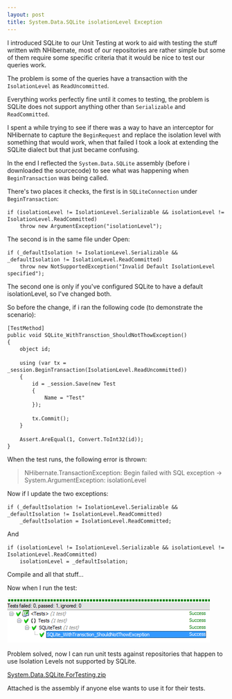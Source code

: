 ```yaml
---
layout: post
title: System.Data.SQLite isolationLevel Exception
---
```


I introduced SQLite to our Unit Testing at work to aid with testing the stuff written with NHibernate, most of our repositories are rather simple but some of them require some specific criteria that it would be nice to test our queries work.

The problem is some of the queries have a transaction with the `IsolationLevel` as `ReadUncommitted`.

Everything works perfectly fine until it comes to testing, the problem is SQLite does not support anything other than `Serializable` and `ReadCommitted`.

I spent a while trying to see if there was a way to have an interceptor for NHibernate to capture the `BeginRequest` and replace the isolation level with something that would work, when that failed I took a look at extending the SQLite dialect but that just became confusing.

In the end I reflected the `System.Data.SQLite` assembly (before i downloaded the sourcecode) to see what was happening when `BeginTransaction` was being called.

There's two places it checks, the first is in `SQLiteConnection` under `BeginTransaction`:

    if (isolationLevel != IsolationLevel.Serializable && isolationLevel != IsolationLevel.ReadCommitted)
        throw new ArgumentException("isolationLevel");
      
The second is in the same file under Open:

    if (_defaultIsolation != IsolationLevel.Serializable && _defaultIsolation != IsolationLevel.ReadCommitted)
        throw new NotSupportedException("Invalid Default IsolationLevel specified");

The second one is only if you've configured SQLite to have a default isolationLevel, so I've changed both.

So before the change, if i ran the following code (to demonstrate the scenario):

    [TestMethod] 
    public void SQLite_WithTransction_ShouldNotThowException() 
    { 
        object id;
        
        using (var tx = _session.BeginTransaction(IsolationLevel.ReadUncommitted))
        { 
            id = _session.Save(new Test 
            { 
                Name = "Test" 
            });

            tx.Commit(); 
        }

        Assert.AreEqual(1, Convert.ToInt32(id)); 
    }

When the test runs, the following error is thrown:

> NHibernate.TransactionException: Begin failed with SQL exception -> System.ArgumentException: isolationLevel

Now if I update the two exceptions:

    if (_defaultIsolation != IsolationLevel.Serializable && _defaultIsolation != IsolationLevel.ReadCommitted)
        _defaultIsolation = IsolationLevel.ReadCommitted;
        
And

    if (isolationLevel != IsolationLevel.Serializable && isolationLevel != IsolationLevel.ReadCommitted)
        isolationLevel = _defaultIsolation;
        
Compile and all that stuff...

Now when I run the test:

![](/images/sqlite-exception-1.png)

Problem solved, now I can run unit tests against repositories that happen to use Isolation Levels not supported by SQLite.

[System.Data.SQLite.ForTesting.zip](/stuffz/System.Data_.SQLite.ForTesting.zip)

Attached is the assembly if anyone else wants to use it for their tests.
